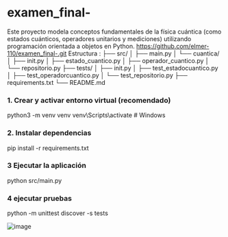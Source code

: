 # examen_final-
Este proyecto modela conceptos fundamentales de la física cuántica (como estados cuánticos, operadores unitarios y mediciones) utilizando programación orientada a objetos en Python.
https://github.com/elmer-110/examen_final-.git
Estructura :
├── src/
│ ├── main.py
│ └── cuantica/
│ ├── init.py
│ ├── estado_cuantico.py
│ ├── operador_cuantico.py
│ └── repositorio.py
├── tests/
│ ├── init.py
│ ├── test_estadocuantico.py
│ ├── test_operadorcuantico.py
│ └── test_repositorio.py
├── requirements.txt
└── README.md

### 1. Crear y activar entorno virtual (recomendado)
python3 -m venv venv
venv\Scripts\activate         # Windows

### 2. Instalar dependencias
pip install -r requirements.txt


### 3 Ejecutar la aplicación
python src/main.py

### 4 ejecutar pruebas
 python -m unittest discover -s tests

![image](https://github.com/user-attachments/assets/0bd27e18-2345-4678-866f-d517eda824b9)

